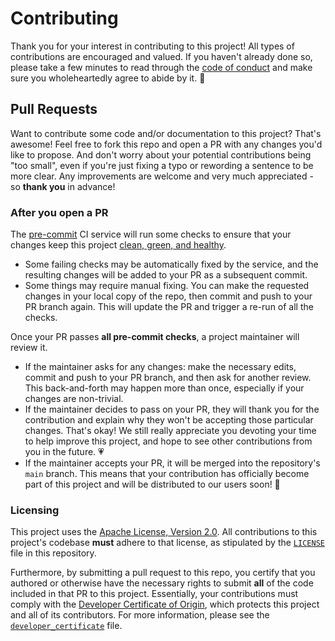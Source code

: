 # Contributing

Thank you for your interest in contributing to this project! All types of
contributions are encouraged and valued. If you haven't already done so, please
take a few minutes to read through the [code of conduct](code_of_conduct.md) and
make sure you wholeheartedly agree to abide by it. 💖

## Pull Requests

Want to contribute some code and/or documentation to this project? That's
awesome! Feel free to fork this repo and open a PR with any changes you'd like
to propose. And don't worry about your potential contributions being "too
small", even if you're just fixing a typo or rewording a sentence to be more
clear. Any improvements are welcome and very much appreciated - so **thank you**
in advance!

### After you open a PR

The [pre-commit](https://pre-commit.com/) CI service will run some checks to
ensure that your changes keep this project [clean, green, and healthy][ci].

[ci]: https://results.pre-commit.ci/latest/github/nuztalgia/bot-ui-kitty/main

- Some failing checks may be automatically fixed by the service, and the
  resulting changes will be added to your PR as a subsequent commit.
- Some things may require manual fixing. You can make the requested changes in
  your local copy of the repo, then commit and push to your PR branch again.
  This will update the PR and trigger a re-run of all the checks.

Once your PR passes **all pre-commit checks**, a project maintainer will review
it.

- If the maintainer asks for any changes: make the necessary edits, commit and
  push to your PR branch, and then ask for another review. This back-and-forth
  may happen more than once, especially if your changes are non-trivial.
- If the maintainer decides to pass on your PR, they will thank you for the
  contribution and explain why they won't be accepting those particular changes.
  That's okay! We still really appreciate you devoting your time to help improve
  this project, and hope to see other contributions from you in the future. 💗
- If the maintainer accepts your PR, it will be merged into the repository's
  `main` branch. This means that your contribution has officially become part of
  this project and will be distributed to our users soon! 🎉

### Licensing

This project uses the
[Apache License, Version 2.0](http://www.apache.org/licenses/LICENSE-2.0). All
contributions to this project's codebase **must** adhere to that license, as
stipulated by the [`LICENSE`](/LICENSE) file in this repository.

Furthermore, by submitting a pull request to this repo, you certify that you
authored or otherwise have the necessary rights to submit **all** of the code
included in that PR to this project. Essentially, your contributions must comply
with the [Developer Certificate of Origin](https://developercertificate.org/),
which protects this project and all of its contributors. For more information,
please see the [`developer_certificate`](developer_certificate.md) file.
